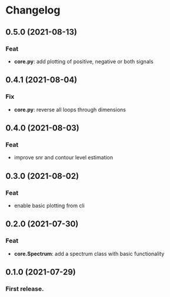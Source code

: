# Changelog

## 0.5.0 (2021-08-13)

### Feat

- **core.py**: add plotting of positive, negative or both signals

## 0.4.1 (2021-08-04)

### Fix

- **core.py**: reverse all loops through dimensions

## 0.4.0 (2021-08-03)

### Feat

- improve snr and contour level estimation

## 0.3.0 (2021-08-02)

### Feat

- enable basic plotting from cli

## 0.2.0 (2021-07-30)

### Feat

- **core.Spectrum**: add a spectrum class with basic functionality

## 0.1.0 (2021-07-29)
    
###  First release.
